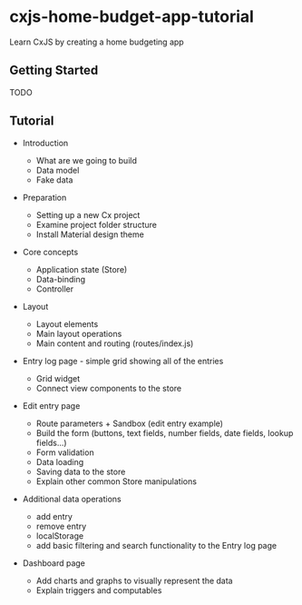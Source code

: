 # cxjs-home-budget-app-tutorial
Learn CxJS by creating a home budgeting app

## Getting Started 

TODO

## Tutorial

* Introduction 
    * What are we going to build
    * Data model
    * Fake data

* Preparation
    * Setting up a new Cx project
    * Examine project folder structure
    * Install Material design theme
    
* Core concepts
    * Application state (Store)
    * Data-binding
    * Controller
    
* Layout
    * Layout elements
    * Main layout operations
    * Main content and routing (routes/index.js)

* Entry log page - simple grid showing all of the entries
   * Grid widget   
   * Connect view components to the store

* Edit entry page
   * Route parameters + Sandbox (edit entry example)   
   * Build the form (buttons, text fields, number fields, date fields, lookup fields...)
   * Form validation
   * Data loading 
   * Saving data to the store
   * Explain other common Store manipulations
   
* Additional data operations
   * add entry
   * remove entry
   * localStorage
   * add basic filtering and search functionality to the Entry log page

* Dashboard page
   * Add charts and graphs to visually represent the data
   * Explain triggers and computables



